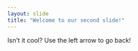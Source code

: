 ```yaml
---
layout: slide
title: "Welcome to our second slide!"
---
```

Isn't it cool?
Use the left arrow to go back!
